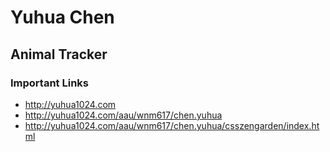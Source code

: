 # Yuhua Chen

## Animal Tracker

### Important Links

- http://yuhua1024.com
- http://yuhua1024.com/aau/wnm617/chen.yuhua
- http://yuhua1024.com/aau/wnm617/chen.yuhua/csszengarden/index.html